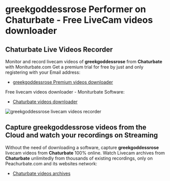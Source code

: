 # greekgoddessrose Performer on Chaturbate - Free LiveCam videos downloader

## Chaturbate Live Videos Recorder

Monitor and record livecam videos of **greekgoddessrose** from **Chaturbate** with Moniturbate.com
Get a premium trial for free by just and only registering with your Email address:
* [greekgoddessrose Premium videos downloader](https://moniturbate.com/request-demo-licence-key.html)

Free livecam videos downloader - Moniturbate Software:
* [Chaturbate videos downloader](https://moniturbate.com/moniturbate-download-software.html)

![greekgoddessrose livecam videos recorder](https://peachurnet.com/templates/moniturbate-software.png)


## Capture greekgoddessrose videos from the Cloud and watch your recordings on Streaming

Without the need of downloading a software, capture **greekgoddessrose** livecam videos from **Chaturbate** 100% online.
Watch Livecam archives from **Chaturbate** unlimitedly from thousands of existing recordings, only on Peachurbate.com and its websites network:
* [Chaturbate videos archives](https://peachurnet.com/)